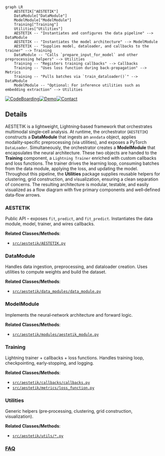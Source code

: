 ```mermaid
graph LR
    AESTETIK["AESTETIK"]
    DataModule["DataModule"]
    ModelModule["ModelModule"]
    Training["Training"]
    Utilities["Utilities"]
    AESTETIK -- "Instantiates and configures the data pipeline" --> DataModule
    AESTETIK -- "Instantiates the model architecture" --> ModelModule
    AESTETIK -- "Supplies model, dataloader, and callbacks to the trainer" --> Training
    DataModule -- "Calls `prepare_input_for_model` and other preprocessing helpers" --> Utilities
    Training -- "Registers training callbacks" --> Callbacks
    Training -- "Uses loss function during back‑propagation" --> Metrics
    Training -- "Pulls batches via `train_dataloader()`" --> DataModule
    ModelModule -- "Optional: For inference utilities such as embedding extraction" --> Utilities
```

[![CodeBoarding](https://img.shields.io/badge/Generated%20by-CodeBoarding-9cf?style=flat-square)](https://github.com/CodeBoarding/CodeBoarding)[![Demo](https://img.shields.io/badge/Try%20our-Demo-blue?style=flat-square)](https://www.codeboarding.org/demo)[![Contact](https://img.shields.io/badge/Contact%20us%20-%20contact@codeboarding.org-lightgrey?style=flat-square)](mailto:contact@codeboarding.org)

## Details

AESTETIK is a lightweight, Lightning‑based framework that orchestrates multimodal single‑cell analysis. At runtime, the orchestrator (`AESTETIK`) constructs a **DataModule** that ingests an `anndata` object, applies modality‑specific preprocessing (via utilities), and exposes a PyTorch `DataLoader`. Simultaneously, the orchestrator creates a **ModelModule** that encapsulates the neural architecture. These two objects are handed to the **Training** component, a `Lightning Trainer` enriched with custom callbacks and loss functions. The trainer drives the learning loop, consuming batches from the data module, applying the loss, and updating the model. Throughout this pipeline, the **Utilities** package supplies reusable helpers for clustering, grid construction, and visualization, ensuring a clean separation of concerns. The resulting architecture is modular, testable, and easily visualized as a flow diagram with five primary components and well‑defined data‑flow arrows.

### AESTETIK
Public API – exposes `fit`, `predict`, and `fit_predict`. Instantiates the data module, model, trainer, and wires callbacks.


**Related Classes/Methods**:

- <a href="https://github.com/ratschlab/aestetik/blob/main/src/aestetik/AESTETIK.py" target="_blank" rel="noopener noreferrer">`src/aestetik/AESTETIK.py`</a>


### DataModule
Handles data ingestion, preprocessing, and dataloader creation. Uses utilities to compute weights and build the dataset.


**Related Classes/Methods**:

- <a href="https://github.com/ratschlab/aestetik/blob/main/src/aestetik/data_modules/data_module.py" target="_blank" rel="noopener noreferrer">`src/aestetik/data_modules/data_module.py`</a>


### ModelModule
Implements the neural‑network architecture and forward logic.


**Related Classes/Methods**:

- <a href="https://github.com/ratschlab/aestetik/blob/main/src/aestetik/modules/aestetik_module.py" target="_blank" rel="noopener noreferrer">`src/aestetik/modules/aestetik_module.py`</a>


### Training
Lightning trainer + callbacks + loss functions. Handles training loop, checkpointing, early‑stopping, and logging.


**Related Classes/Methods**:

- <a href="https://github.com/ratschlab/aestetik/blob/main/src/aestetik/callbacks/callbacks.py" target="_blank" rel="noopener noreferrer">`src/aestetik/callbacks/callbacks.py`</a>
- <a href="https://github.com/ratschlab/aestetik/blob/main/src/aestetik/metrics/loss_function.py" target="_blank" rel="noopener noreferrer">`src/aestetik/metrics/loss_function.py`</a>


### Utilities
Generic helpers (pre‑processing, clustering, grid construction, visualization).


**Related Classes/Methods**:

- <a href="https://github.com/ratschlab/aestetik/blob/main/src/aestetik/utils/" target="_blank" rel="noopener noreferrer">`src/aestetik/utils/*.py`</a>




### [FAQ](https://github.com/CodeBoarding/GeneratedOnBoardings/tree/main?tab=readme-ov-file#faq)